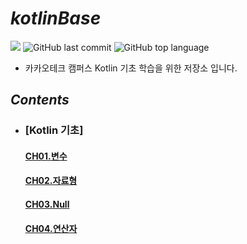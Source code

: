 # *kotlinBase*

![](https://img.shields.io/badge/start%20date%20%20-24.04.08-green?style=flat-square&logo=start) ![GitHub last commit](https://img.shields.io/github/last-commit/ichanguk/kotlinBase?style=flat-square) ![GitHub top language](https://img.shields.io/github/languages/top/ichanguk/kotlinBase?color=orange&logo=java&style=flat-square)


- 카카오테크 캠퍼스 Kotlin 기초 학습을 위한 저장소 입니다.

## *Contents*

- ### [Kotlin 기초]

  #### [CH01.변수](https://github.com/ichanguk/KotlinBase/blob/main/01.%EB%B3%80%EC%88%98/%EB%B3%80%EC%88%98.kts)
  #### [CH02.자료형](https://github.com/ichanguk/KotlinBase/blob/main/02.%EC%9E%90%EB%A3%8C%ED%98%95/%EC%9E%90%EB%A3%8C%ED%98%95.kts)
  #### [CH03.Null](https://github.com/ichanguk/KotlinBase/blob/main/03.Null/Null.kts)
  #### [CH04.연산자](https://github.com/ichanguk/KotlinBase/blob/main/04.%EC%97%B0%EC%82%B0%EC%9E%90/%EC%97%B0%EC%82%B0%EC%9E%90.kts)